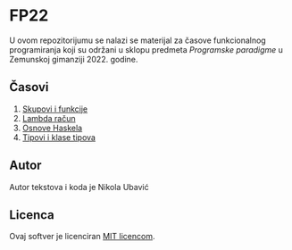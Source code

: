 # FP22

U ovom repozitorijumu se nalazi se materijal za časove funkcionalnog programiranja koji su održani u sklopu predmeta *Programske paradigme* u Zemunskoj gimanziji 2022. godine.

## Časovi

 1. [Skupovi i funkcije](./01_skupovi_i_funkcije/)
 2. [Lambda račun](./02_lambda_racun/)
 3. [Osnove Haskela](./03_osnove_haskela/)
 4. [Tipovi i klase tipova](./04_tipovi_i_klase_tipova/)

## Autor

Autor tekstova i koda je Nikola Ubavić

## Licenca

Ovaj softver je licenciran [MIT licencom](/.LICENSE).
